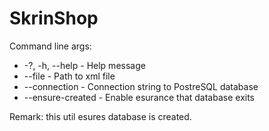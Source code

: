 # SkrinShop

Command line args:
- -?, -h, --help - Help message
- --file - Path to xml file
- --connection - Connection string to PostreSQL database
- --ensure-created - Enable esurance that database exits

Remark: this util esures database is created.